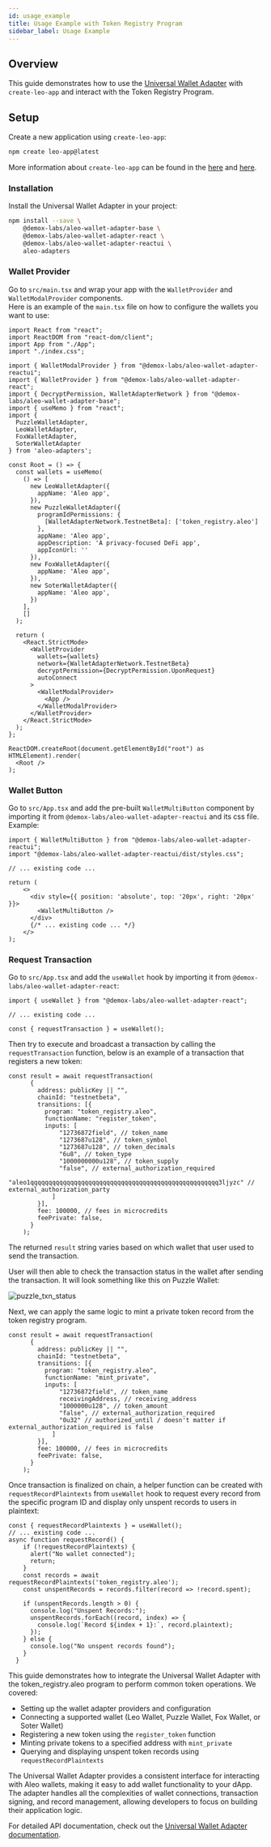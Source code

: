 ```yaml
---
id: usage_example
title: Usage Example with Token Registry Program
sidebar_label: Usage Example
---
```


## Overview

This guide demonstrates how to use the [Universal Wallet Adapter](./00_universal_wallet_adapter.md) with `create-leo-app` and interact with the Token Registry Program.

## Setup

Create a new application using `create-leo-app`:

```bash
npm create leo-app@latest
```

More information about `create-leo-app` can be found in the [here](../sdk/create-leo-app/00_app_installation.md) and [here](../sdk/create-leo-app/01_create_leo_app.md).

### Installation

Install the Universal Wallet Adapter in your project:

```bash
npm install --save \
    @demox-labs/aleo-wallet-adapter-base \
    @demox-labs/aleo-wallet-adapter-react \
    @demox-labs/aleo-wallet-adapter-reactui \
    aleo-adapters
```

### Wallet Provider

Go to `src/main.tsx` and wrap your app with the `WalletProvider` and `WalletModalProvider` components.  
Here is an example of the `main.tsx` file on how to configure the wallets you want to use:

```tsx
import React from "react";
import ReactDOM from "react-dom/client";
import App from "./App";
import "./index.css";

import { WalletModalProvider } from "@demox-labs/aleo-wallet-adapter-reactui";
import { WalletProvider } from "@demox-labs/aleo-wallet-adapter-react";
import { DecryptPermission, WalletAdapterNetwork } from "@demox-labs/aleo-wallet-adapter-base";
import { useMemo } from "react";
import { 
  PuzzleWalletAdapter, 
  LeoWalletAdapter, 
  FoxWalletAdapter,
  SoterWalletAdapter 
} from 'aleo-adapters';

const Root = () => {
  const wallets = useMemo(
    () => [
      new LeoWalletAdapter({
        appName: 'Aleo app',
      }),
      new PuzzleWalletAdapter({
        programIdPermissions: {
          [WalletAdapterNetwork.TestnetBeta]: ['token_registry.aleo']
        },
        appName: 'Aleo app',
        appDescription: 'A privacy-focused DeFi app',
        appIconUrl: ''
      }),
      new FoxWalletAdapter({
        appName: 'Aleo app',
      }),
      new SoterWalletAdapter({
        appName: 'Aleo app',
      })
    ],
    []
  );

  return (
    <React.StrictMode>
      <WalletProvider
        wallets={wallets}
        network={WalletAdapterNetwork.TestnetBeta}
        decryptPermission={DecryptPermission.UponRequest}
        autoConnect
      >
        <WalletModalProvider>
          <App />
        </WalletModalProvider>
      </WalletProvider>
    </React.StrictMode>
  );
};

ReactDOM.createRoot(document.getElementById("root") as HTMLElement).render(
  <Root />
);
```

### Wallet Button

Go to `src/App.tsx` and add the pre-built `WalletMultiButton` component by importing it from `@demox-labs/aleo-wallet-adapter-reactui` and its css file. Example:

```tsx
import { WalletMultiButton } from "@demox-labs/aleo-wallet-adapter-reactui";
import "@demox-labs/aleo-wallet-adapter-reactui/dist/styles.css";

// ... existing code ...

return (
    <>
      <div style={{ position: 'absolute', top: '20px', right: '20px' }}>
        <WalletMultiButton />
      </div>
      {/* ... existing code ... */}
    </>
);
```

### Request Transaction

Go to `src/App.tsx` and add the `useWallet` hook by importing it from `@demox-labs/aleo-wallet-adapter-react`:

```tsx
import { useWallet } from "@demox-labs/aleo-wallet-adapter-react";

// ... existing code ...

const { requestTransaction } = useWallet();

```

Then try to execute and broadcast a transaction by calling the `requestTransaction` function, below is an example of a transaction that registers a new token:

```tsx
const result = await requestTransaction(
      {
        address: publicKey || "",
        chainId: "testnetbeta",
        transitions: [{
          program: "token_registry.aleo",
          functionName: "register_token",
          inputs: [
              "12736872field", // token_name
              "1273687u128", // token_symbol
              "1273687u128", // token_decimals
              "6u8", // token_type
              "1000000000u128", // token_supply
              "false", // external_authorization_required
              "aleo1qqqqqqqqqqqqqqqqqqqqqqqqqqqqqqqqqqqqqqqqqqqqqqqqqqqq3ljyzc" // external_authorization_party
            ]
        }],
        fee: 100000, // fees in microcredits
        feePrivate: false,
      }
    );
```

The returned `result` string varies based on which wallet that user used to send the transaction.  

User will then able to check the transaction status in the wallet after sending the transaction. It will look something like this on Puzzle Wallet:

![puzzle_txn_status](./images/puzzle_txn_status_medium.png)

Next, we can apply the same logic to mint a private token record from the token registry program.

```tsx
const result = await requestTransaction(
      {
        address: publicKey || "",
        chainId: "testnetbeta",
        transitions: [{
          program: "token_registry.aleo",
          functionName: "mint_private",
          inputs: [
              "12736872field", // token_name
              receivingAddress, // receiving_address
              "1000000u128", // token_amount
              "false", // external_authorization_required
              "0u32" // authorized_until / doesn't matter if external_authorization_required is false
            ]
        }],
        fee: 100000, // fees in microcredits
        feePrivate: false,
      }
    );
```

Once transaction is finalized on chain, a helper function can be created with `requestRecordPlaintexts` from `useWallet` hook to request every record from the specific program ID and display only unspent records to users in plaintext:

```tsx
const { requestRecordPlaintexts } = useWallet();
// ... existing code ...
async function requestRecord() {
    if (!requestRecordPlaintexts) {
      alert("No wallet connected");
      return;
    }
    const records = await requestRecordPlaintexts('token_registry.aleo');
    const unspentRecords = records.filter(record => !record.spent);

    if (unspentRecords.length > 0) {
      console.log("Unspent Records:");
      unspentRecords.forEach((record, index) => {
        console.log(`Record ${index + 1}:`, record.plaintext);
      });
    } else {
      console.log("No unspent records found");
    }
  }
```

This guide demonstrates how to integrate the Universal Wallet Adapter with the token_registry.aleo program to perform common token operations. We covered:

- Setting up the wallet adapter providers and configuration
- Connecting a supported wallet (Leo Wallet, Puzzle Wallet, Fox Wallet, or Soter Wallet)
- Registering a new token using the `register_token` function
- Minting private tokens to a specified address with `mint_private`
- Querying and displaying unspent token records using `requestRecordPlaintexts`

The Universal Wallet Adapter provides a consistent interface for interacting with Aleo wallets, making it easy to add wallet functionality to your dApp. The adapter handles all the complexities of wallet connections, transaction signing, and record management, allowing developers to focus on building their application logic.

For detailed API documentation, check out the [Universal Wallet Adapter documentation](https://github.com/demox-labs/aleo-wallet-adapter).

